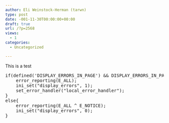 ```yaml
---
author: Eli Weinstock-Herman (tarwn)
type: post
date: -001-11-30T00:00:00+00:00
draft: true
url: /?p=2568
views:
  - 1
categories:
  - Uncategorized

---
```

This is a test

<pre>if(defined('DISPLAY_ERRORS_IN_PAGE') && DISPLAY_ERRORS_IN_PAGE){
	error_reporting(E_ALL);
	ini_set("display_errors", 1);
	set_error_handler("local_error_handler");
}
else{
	error_reporting(E_ALL ^ E_NOTICE);
	ini_set("display_errors", 0);
}</pre>